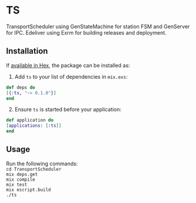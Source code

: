 # TS

TransportScheduler using GenStateMachine for station FSM and GenServer for IPC. Edeliver using Exrm for building releases and deployment.

## Installation

If [available in Hex](https://hex.pm/docs/publish), the package can be installed as:

1. Add `ts` to your list of dependencies in `mix.exs`:

```elixir
def deps do
[{:ts, "~> 0.1.0"}]
end
```

2. Ensure `ts` is started before your application:

```elixir
def application do
[applications: [:ts]]
end
```


## Usage

Run the following commands:  
`cd TransportScheduler`  
`mix deps.get`  
`mix compile`  
`mix test`  
`mix escript.build`  
`./ts`  
